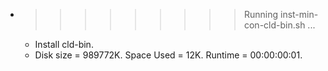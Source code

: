 * >>>>>>>>> Running inst-min-con-cld-bin.sh ...
  * Install cld-bin.
  * Disk size = 989772K. Space Used = 12K. Runtime = 00:00:00:01.
